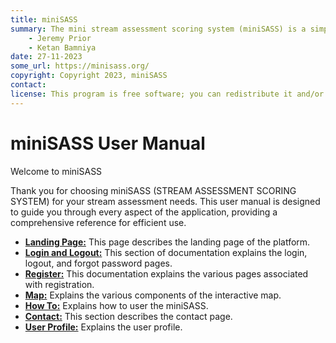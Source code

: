 ```yaml
---
title: miniSASS
summary: The mini stream assessment scoring system (miniSASS) is a simple and accessible citizen science tool for monitoring the water quality and health of stream and river systems. You collect a sample of aquatic macroinvertebrates (small, but large enough to see animals with no internal skeletons) from a site in a stream or river. The community of these aquatic macroinvertebrates present then tells you about the water quality and health of the stream or river based on the concept that different groups of aquatic macroinvertebrates have different tolerances and sensitivities to disturbance and pollution.
    - Jeremy Prior
    - Ketan Bamniya
date: 27-11-2023
some_url: https://minisass.org/
copyright: Copyright 2023, miniSASS
contact:
license: This program is free software; you can redistribute it and/or modify it under the terms of the GNU Affero General Public License as published by the Free Software Foundation; either version 3 of the License, or (at your option) any later version.
---
```


# miniSASS User Manual

Welcome to miniSASS

Thank you for choosing miniSASS (STREAM ASSESSMENT SCORING SYSTEM) for your stream assessment needs. This user manual is designed to guide you through every aspect of the application, providing a comprehensive reference for efficient use.

* **[Landing Page:](./landing-page.md)** This page describes the landing page of the platform.
* **[Login and Logout:](./login-logout/index.md)** This section of documentation explains the login, logout, and forgot password pages.
* **[Register:](./register/index.md)** This documentation explains the various pages associated with registration.
* **[Map:](./map/map.md)** Explains the various components of the interactive map.
* **[How To:](./how-to/index.md)** Explains how to user the miniSASS.
* **[Contact:](./contact-us.md)** This section describes the contact page.
* **[User Profile:](./user-profile/index.md)** Explains the user profile.
